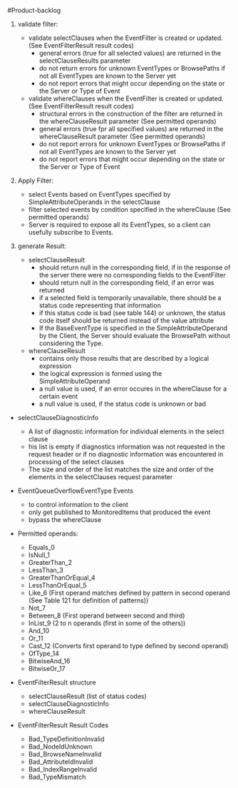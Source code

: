 #Product-backlog

1. validate filter:
    - validate selectClauses when the EventFilter is created or updated. (See EventFilterResult result codes)
        - general errors (true for all selected values) are returned in the selectClauseResults parameter
        - do not return errors for unknown EventTypes or BrowsePaths if not all EventTypes are known to the Server yet
        - do not report errors that might occur depending on the state or the Server or Type of Event
    - validate whereClauses when the EventFilter is created or updated. (See EventFilterResult result codes)
        - structural errors in the construction of the filter are returned in the whereClauseResult parameter (See permitted operands)
        - general errors (true fpr all specified values) are returned in the whereClauseResult parameter (See permitted operands)
        - do not report errors for unknown EventTypes or BrowsePaths if not all EventTypes are known to the Server yet
        - do not report errors that might occur depending on the state or the Server or Type of Event

2. Apply Filter:
    - select Events based on EventTypes specified by SimpleAttributeOperands in the selectClause
    - filter selected events by condition specified in the whereClause (See permitted operands)
    - Server is required to expose all its EventTypes, so a client can usefully subscribe to Events.

3. generate Result:
    - selectClauseResult
      - should return null in the corresponding field, if in the response of the server there were no corresponding fields to the EventFilter
      - should return null in the corresponding field, if an error was returned
      - if a selected field is temporarily unavailable, there should be a status code representing that information
      - if this status code is bad (see table 144) or unknown, the status code itself should be returned instead of the value attribute
      - If the BaseEventType is specified in the SimpleAttributeOperand by the Client, the Server should evaluate the BrowsePath without considering the Type.
    - whereClauseResult
      - contains only those results that are described by a logical expression
      - the logical expression is formed using the SimpleAttributeOperand
      - a null value is used, if an error occures in the whereClause for a certain event
      - a null value is used, if the status code is unknown or bad


- selectClauseDiagnosticInfo 
    - A list of diagnostic information for individual elements in the select clause
    - his list is empty if diagnostics
      information was not requested in the request header or if no diagnostic
      information was encountered in processing of the select clauses
    - The size and order of the list matches the size and order of the elements
      in the selectClauses request parameter

- EventQueueOverflowEventType Events
    - to control information to the client
    - only get published to MonitoredItems that produced the event
    - bypass the whereClause
    
- Permitted operands:
    - Equals_0
    - IsNull_1
    - GreaterThan_2
    - LessThan_3
    - GreaterThanOrEqual_4
    - LessThanOrEqual_5
    - Like_6 (First operand matches defined by pattern in second operand (See Table 121 for definition of patterns))
    - Not_7
    - Between_8 (First operand between second and third)
    - InList_9 (2 to n operands (first in some of the others))
    - And_10
    - Or_11
    - Cast_12 (Converts first operand to type defined by second operand)
    - OfType_14
    - BitwiseAnd_16
    - BitwiseOr_17

- EventFilterResult structure
    - selectClauseResult (list of status codes)
    - selectClauseDiagnosticInfo
    - whereClauseResult
    
- EventFilterResult Result Codes
    - Bad_TypeDefinitionInvalid
    - Bad_NodeIdUnknown
    - Bad_BrowseNameInvalid
    - Bad_AttributeIdInvalid
    - Bad_IndexRangeInvalid
    - Bad_TypeMismatch
